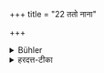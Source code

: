 +++
title = "22 ततो नाना"

+++

<details><summary>Bühler</summary>

22. Afterwards separate.
</details>

<details><summary>हरदत्त-टीका</summary>

## सूत्रम्
ततो नाना ॥ २२ ॥  
### टिप्पनी
ततः पृथक्शयीयाताम् ॥ २२ ॥
</details>
